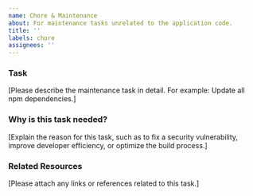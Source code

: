 ```yaml
---
name: Chore & Maintenance
about: For maintenance tasks unrelated to the application code.
title: ''
labels: chore
assignees: ''
---
```


### Task

[Please describe the maintenance task in detail. For example: Update all npm dependencies.]

### Why is this task needed?

[Explain the reason for this task, such as to fix a security vulnerability, improve developer efficiency, or optimize the build process.]

### Related Resources

[Please attach any links or references related to this task.]
